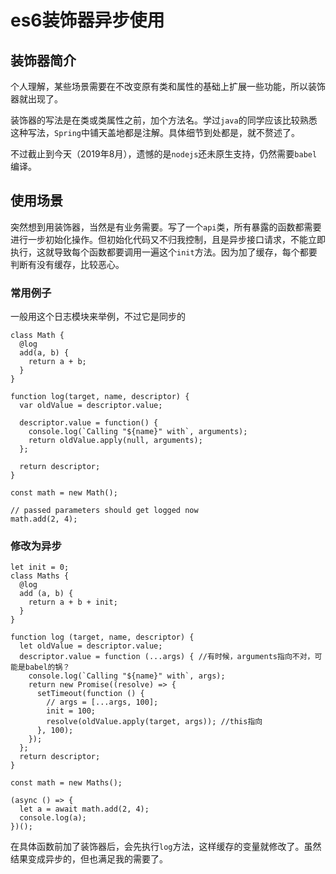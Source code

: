 # es6装饰器异步使用

## 装饰器简介 ##

个人理解，某些场景需要在不改变原有类和属性的基础上扩展一些功能，所以装饰器就出现了。

装饰器的写法是在类或类属性之前，加个方法名。学过`java`的同学应该比较熟悉这种写法，`Spring`中铺天盖地都是注解。具体细节到处都是，就不赘述了。

不过截止到今天（2019年8月），遗憾的是`nodejs`还未原生支持，仍然需要`babel`编译。

## 使用场景 ##

突然想到用装饰器，当然是有业务需要。写了一个`api`类，所有暴露的函数都需要进行一步初始化操作。但初始化代码又不归我控制，且是异步接口请求，不能立即执行，这就导致每个函数都要调用一遍这个`init`方法。因为加了缓存，每个都要判断有没有缓存，比较恶心。

### 常用例子 ###

一般用这个日志模块来举例，不过它是同步的

	class Math {
	  @log
	  add(a, b) {
	    return a + b;
	  }
	}

	function log(target, name, descriptor) {
	  var oldValue = descriptor.value;

	  descriptor.value = function() {
	    console.log(`Calling "${name}" with`, arguments);
	    return oldValue.apply(null, arguments);
	  };

	  return descriptor;
	}

	const math = new Math();

	// passed parameters should get logged now
	math.add(2, 4);

### 修改为异步 ###

	let init = 0;
	class Maths {
	  @log
	  add (a, b) {
	    return a + b + init;
	  }
	}

	function log (target, name, descriptor) {
	  let oldValue = descriptor.value;
	  descriptor.value = function (...args) { //有时候，arguments指向不对，可能是babel的锅？
	    console.log(`Calling "${name}" with`, args);
	    return new Promise((resolve) => {
	      setTimeout(function () {
	        // args = [...args, 100];
	        init = 100;
	        resolve(oldValue.apply(target, args)); //this指向
	      }, 100);
	    });
	  };
	  return descriptor;
	}

	const math = new Maths();

	(async () => {
	  let a = await math.add(2, 4);
	  console.log(a);
	})();

在具体函数前加了装饰器后，会先执行`log`方法，这样缓存的变量就修改了。虽然结果变成异步的，但也满足我的需要了。

